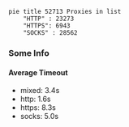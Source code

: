 
```mermaid
pie title 52713 Proxies in list
    "HTTP" : 23273
    "HTTPS": 6943
    "SOCKS" : 28562
```

### Some Info
#### Average Timeout

- mixed: 3.4s
- http: 1.6s
- https: 8.3s
- socks: 5.0s